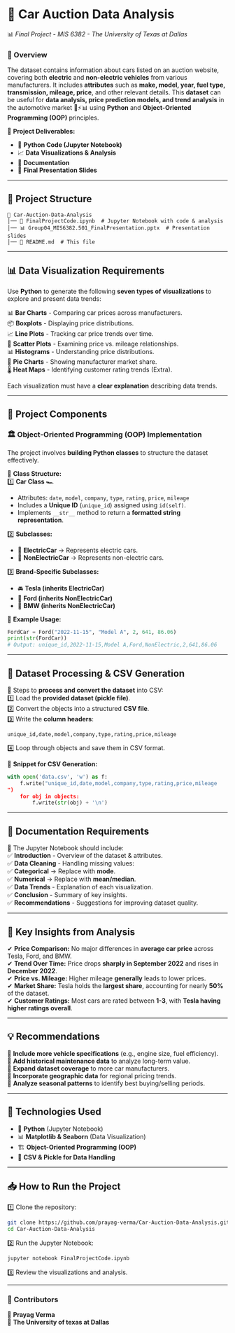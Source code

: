 # 🚗 Car Auction Data Analysis  
📊 *Final Project - MIS 6382 - The University of Texas at Dallas*  

### 📌 Overview  
The dataset contains information about cars listed on an auction website, covering both **electric** and **non-electric vehicles** from various manufacturers. It includes **attributes** such as **make, model, year, fuel type, transmission, mileage, price**, and other relevant details. This **dataset** can be useful for **data analysis, price prediction models, and trend analysis** in the automotive market 🚗⚡📊 using **Python** and **Object-Oriented Programming (OOP)** principles.

🔗 **Project Deliverables:**  
- 📝 **Python Code (Jupyter Notebook)**  
- 📈 **Data Visualizations & Analysis**  
- 📑 **Documentation**  
- 🎤 **Final Presentation Slides**  

---

## 📂 Project Structure  
```
📁 Car-Auction-Data-Analysis
│── 📄 FinalProjectCode.ipynb  # Jupyter Notebook with code & analysis
│── 📊 Group04_MIS6382.501_FinalPresentation.pptx  # Presentation slides
│── 📜 README.md  # This file
```

---


## 📊 Data Visualization Requirements  
Use **Python** to generate the following **seven types of visualizations** to explore and present data trends:  

📊 **Bar Charts** - Comparing car prices across manufacturers.  
📦 **Boxplots** - Displaying price distributions.  
📈 **Line Plots** - Tracking car price trends over time.  
🔵 **Scatter Plots** - Examining price vs. mileage relationships.  
📊 **Histograms** - Understanding price distributions.  
🥧 **Pie Charts** - Showing manufacturer market share.  
🌡️ **Heat Maps** - Identifying customer rating trends (Extra).  

Each visualization must have a **clear explanation** describing data trends.

---

## 📝 Project Components  
### 🏛 **Object-Oriented Programming (OOP) Implementation**  
The project involves **building Python classes** to structure the dataset effectively.

📌 **Class Structure:**  
1️⃣ **Car Class** 🏎️  
   - Attributes: `date`, `model`, `company`, `type`, `rating`, `price`, `mileage`  
   - Includes a **Unique ID** (`unique_id`) assigned using `id(self)`.  
   - Implements `__str__` method to return a **formatted string representation**.  

2️⃣ **Subclasses:**  
   - 🔌 **ElectricCar** → Represents electric cars.  
   - 🚗 **NonElectricCar** → Represents non-electric cars.  

3️⃣ **Brand-Specific Subclasses:**  
   - 🚘 **Tesla (inherits ElectricCar)**  
   - 🚙 **Ford (inherits NonElectricCar)**  
   - 🚗 **BMW (inherits NonElectricCar)**  

📌 **Example Usage:**  
```python
FordCar = Ford("2022-11-15", "Model A", 2, 641, 86.06)
print(str(FordCar))
# Output: unique_id,2022-11-15,Model A,Ford,NonElectric,2,641,86.06
```

---

## 📂 **Dataset Processing & CSV Generation**  
📌 Steps to **process and convert the dataset** into CSV:  
1️⃣ Load the **provided dataset (pickle file)**.  
2️⃣ Convert the objects into a structured **CSV file**.  
3️⃣ Write the **column headers**:  
   ```
   unique_id,date,model,company,type,rating,price,mileage
   ```
4️⃣ Loop through objects and save them in CSV format.  

📌 **Snippet for CSV Generation:**  
```python
with open('data.csv', 'w') as f:
    f.write("unique_id,date,model,company,type,rating,price,mileage
")
    for obj in objects:
        f.write(str(obj) + '\n')
```

---

## 📜 **Documentation Requirements**  
📌 The Jupyter Notebook should include:  
✅ **Introduction** - Overview of the dataset & attributes.  
✅ **Data Cleaning** - Handling missing values:  
✅ **Categorical** → Replace with **mode**.  
✅ **Numerical** → Replace with **mean/median**.  
✅ **Data Trends** - Explanation of each visualization.  
✅ **Conclusion** - Summary of key insights.  
✅ **Recommendations** - Suggestions for improving dataset quality.  

---

## 📌 **Key Insights from Analysis**  
✔ **Price Comparison:** No major differences in **average car price** across Tesla, Ford, and BMW.  
✔ **Trend Over Time:** Price drops **sharply in September 2022** and rises in **December 2022**.  
✔ **Price vs. Mileage:** Higher mileage **generally** leads to lower prices.  
✔ **Market Share:** Tesla holds the **largest share**, accounting for nearly **50%** of the dataset.  
✔ **Customer Ratings:** Most cars are rated between **1-3**, with **Tesla having higher ratings overall**.  

---

## 💡 **Recommendations**  
🔹 **Include more vehicle specifications** (e.g., engine size, fuel efficiency).  
🔹 **Add historical maintenance data** to analyze long-term value.  
🔹 **Expand dataset coverage** to more car manufacturers.  
🔹 **Incorporate geographic data** for regional pricing trends.  
🔹 **Analyze seasonal patterns** to identify best buying/selling periods.  

---

## 🚀 **Technologies Used**  
- 🐍 **Python** (Jupyter Notebook)  
- 📊 **Matplotlib & Seaborn** (Data Visualization)  
- 🏗 **Object-Oriented Programming (OOP)**  
- 📝 **CSV & Pickle for Data Handling**  

---

## 📥 **How to Run the Project**  
1️⃣ Clone the repository:  
   ```bash
   git clone https://github.com/prayag-verma/Car-Auction-Data-Analysis.git
   cd Car-Auction-Data-Analysis
   ```

2️⃣ Run the Jupyter Notebook:  
   ```bash
   jupyter notebook FinalProjectCode.ipynb
   ```

3️⃣ Review the visualizations and analysis.  

---

### 📢 **Contributors**  
👤 **Prayag Verma**  
👥 **The University of texas at Dallas** 
